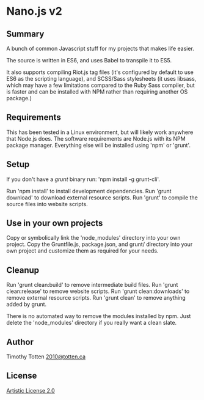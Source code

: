 # Nano.js v2

## Summary

A bunch of common Javascript stuff for my projects that makes life easier.

The source is written in ES6, and uses Babel to transpile it to ES5.

It also supports compiling Riot.js tag files (it's configured by default to
use ES6 as the scripting language), and SCSS/Sass stylesheets (it uses libsass,
which may have a few limitations compared to the Ruby Sass compiler, but is
faster and can be installed with NPM rather than requiring another OS package.)

## Requirements

This has been tested in a Linux environment, but will likely work anywhere
that Node.js does. The software requirements are Node.js with its NPM package
manager. Everything else will be installed using 'npm' or 'grunt'.

## Setup

If you don't have a _grunt_ binary run: 'npm install -g grunt-cli'.

Run 'npm install' to install development dependencies.
Run 'grunt download' to download external resource scripts.
Run 'grunt' to compile the source files into website scripts.

## Use in your own projects

Copy or symbolically link the 'node_modules' directory into your own project.
Copy the Gruntfile.js, package.json, and grunt/ directory into your own project
and customize them as required for your needs.

## Cleanup

Run 'grunt clean:build' to remove intermediate build files.
Run 'grunt clean:release' to remove website scripts.
Run 'grunt clean:downloads' to remove external resource scripts.
Run 'grunt clean' to remove anything added by grunt.

There is no automated way to remove the modules installed by npm.
Just delete the 'node_modules' directory if you really want a clean slate.

## Author

Timothy Totten <2010@totten.ca>

## License

[Artistic License 2.0](http://www.perlfoundation.org/artistic_license_2_0)


